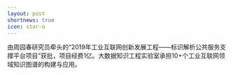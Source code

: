 ```yaml
---
layout: post
shortnews: true
icon: star-o
---
```


由周园春研究员牵头的“2019年工业互联网创新发展工程——标识解析公共服务支撑平台项目”获批，项目经费1亿。大数据知识工程实验室承担10+个工业互联网领域知识图谱的构建与应用。
